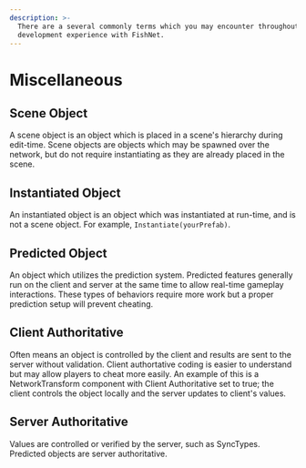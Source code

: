 ```yaml
---
description: >-
  There are a several commonly terms which you may encounter throughout your
  development experience with FishNet.
---
```


# Miscellaneous

## Scene Object

A scene object is an object which is placed in a scene's hierarchy during edit-time. Scene objects are objects which may be spawned over the network, but do not require instantiating as they are already placed in the scene.

## Instantiated Object

An instantiated object is an object which was instantiated at run-time, and is not a scene object. For example, `Instantiate(yourPrefab)`.

## Predicted Object

An object which utilizes the prediction system. Predicted features generally run on the client and server at the same time to allow real-time gameplay interactions. These types of behaviors require more work but a proper prediction setup will prevent cheating.

## Client Authoritative

Often means an object is controlled by the client and results are sent to the server without validation. Client authortative coding is easier to understand but may allow players to cheat more easily. An example of this is a NetworkTransform component with Client Authoritative set to true; the client controls the object locally and the server updates to client's values.

## Server Authoritative

Values are controlled or verified by the server, such as SyncTypes. Predicted objects are server authoritative.
